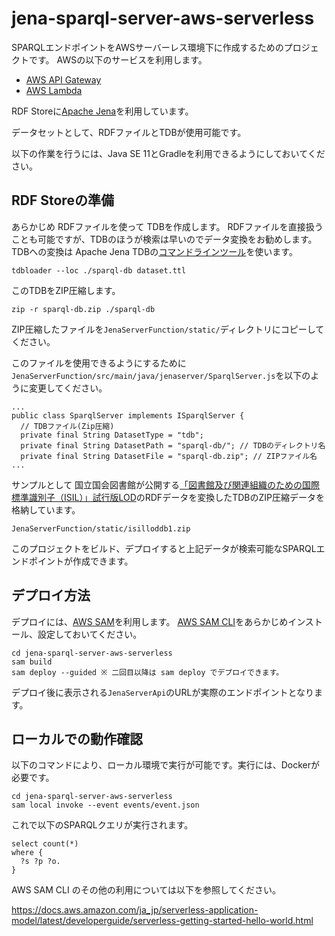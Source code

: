 # jena-sparql-server-aws-serverless

SPARQLエンドポイントをAWSサーバーレス環境下に作成するためのプロジェクトです。
AWSの以下のサービスを利用します。

- [AWS API Gateway](https://aws.amazon.com/api-gateway/)
- [AWS Lambda](https://aws.amazon.com/lambda/)

RDF Storeに[Apache Jena](https://github.com/beautifulinteractions/node-quadstore)を利用しています。

データセットとして、RDFファイルとTDBが使用可能です。

以下の作業を行うには、Java SE 11とGradleを利用できるようにしておいてください。

## RDF Storeの準備

あらかじめ RDFファイルを使って TDBを作成します。
RDFファイルを直接扱うことも可能ですが、TDBのほうが検索は早いのでデータ変換をお勧めします。
TDBへの変換は Apache Jena TDBの[コマンドラインツール](https://jena.apache.org/documentation/tdb/commands.html)を使います。

```
tdbloader --loc ./sparql-db dataset.ttl
```

このTDBをZIP圧縮します。
```
zip -r sparql-db.zip ./sparql-db
```

ZIP圧縮したファイルを`JenaServerFunction/static/`ディレクトリにコピーしてください。

このファイルを使用できるようにするために`JenaServerFunction/src/main/java/jenaserver/SparqlServer.js`を以下のように変更してください。

```
...
public class SparqlServer implements ISparqlServer {
  // TDBファイル(Zip圧縮)
  private final String DatasetType = "tdb";
  private final String DatasetPath = "sparql-db/"; // TDBのディレクトリ名
  private final String DatasetFile = "sparql-db.zip"; // ZIPファイル名
...
```

サンプルとして 国立国会図書館が公開する[「図書館及び関連組織のための国際標準識別子（ISIL）」試行版LOD](https://www.ndl.go.jp/jp/dlib/standards/opendataset/index.html)のRDFデータを変換したTDBのZIP圧縮データを格納しています。

```
JenaServerFunction/static/isilloddb1.zip
```

このプロジェクトをビルド、デプロイすると上記データが検索可能なSPARQLエンドポイントが作成できます。

## デプロイ方法

デプロイには、[AWS SAM](https://aws.amazon.com/serverless/sam/)を利用します。
[AWS SAM CLI](https://docs.aws.amazon.com/serverless-application-model/latest/developerguide/serverless-sam-cli-install.html)をあらかじめインストール、設定しておいてください。

```
cd jena-sparql-server-aws-serverless 
sam build
sam deploy --guided ※ 二回目以降は sam deploy でデプロイできます。
```

デプロイ後に表示される`JenaServerApi`のURLが実際のエンドポイントとなります。

## ローカルでの動作確認

以下のコマンドにより、ローカル環境で実行が可能です。実行には、Dockerが必要です。

```
cd jena-sparql-server-aws-serverless
sam local invoke --event events/event.json
```

これで以下のSPARQLクエリが実行されます。
```
select count(*)
where {
  ?s ?p ?o.
}
```

AWS SAM CLI のその他の利用については以下を参照してください。

<https://docs.aws.amazon.com/ja_jp/serverless-application-model/latest/developerguide/serverless-getting-started-hello-world.html>
